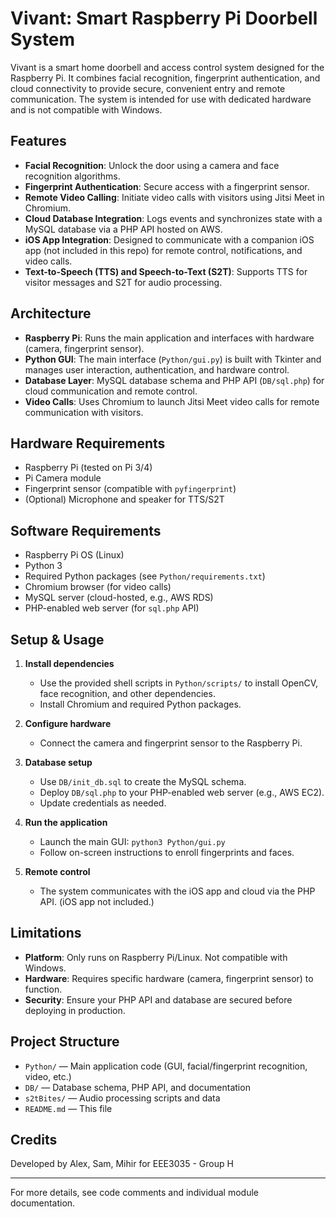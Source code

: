 # Vivant: Smart Raspberry Pi Doorbell System

Vivant is a smart home doorbell and access control system designed for the Raspberry Pi. It combines facial recognition, fingerprint authentication, and cloud connectivity to provide secure, convenient entry and remote communication. The system is intended for use with dedicated hardware and is not compatible with Windows.

## Features

- **Facial Recognition**: Unlock the door using a camera and face recognition algorithms.
- **Fingerprint Authentication**: Secure access with a fingerprint sensor.
- **Remote Video Calling**: Initiate video calls with visitors using Jitsi Meet in Chromium.
- **Cloud Database Integration**: Logs events and synchronizes state with a MySQL database via a PHP API hosted on AWS.
- **iOS App Integration**: Designed to communicate with a companion iOS app (not included in this repo) for remote control, notifications, and video calls.
- **Text-to-Speech (TTS) and Speech-to-Text (S2T)**: Supports TTS for visitor messages and S2T for audio processing.

## Architecture

- **Raspberry Pi**: Runs the main application and interfaces with hardware (camera, fingerprint sensor).
- **Python GUI**: The main interface (`Python/gui.py`) is built with Tkinter and manages user interaction, authentication, and hardware control.
- **Database Layer**: MySQL database schema and PHP API (`DB/sql.php`) for cloud communication and remote control.
- **Video Calls**: Uses Chromium to launch Jitsi Meet video calls for remote communication with visitors.

## Hardware Requirements

- Raspberry Pi (tested on Pi 3/4)
- Pi Camera module
- Fingerprint sensor (compatible with `pyfingerprint`)
- (Optional) Microphone and speaker for TTS/S2T

## Software Requirements

- Raspberry Pi OS (Linux)
- Python 3
- Required Python packages (see `Python/requirements.txt`)
- Chromium browser (for video calls)
- MySQL server (cloud-hosted, e.g., AWS RDS)
- PHP-enabled web server (for `sql.php` API)

## Setup & Usage

1. **Install dependencies**
   - Use the provided shell scripts in `Python/scripts/` to install OpenCV, face recognition, and other dependencies.
   - Install Chromium and required Python packages.

2. **Configure hardware**
   - Connect the camera and fingerprint sensor to the Raspberry Pi.

3. **Database setup**
   - Use `DB/init_db.sql` to create the MySQL schema.
   - Deploy `DB/sql.php` to your PHP-enabled web server (e.g., AWS EC2).
   - Update credentials as needed.

4. **Run the application**
   - Launch the main GUI: `python3 Python/gui.py`
   - Follow on-screen instructions to enroll fingerprints and faces.

5. **Remote control**
   - The system communicates with the iOS app and cloud via the PHP API. (iOS app not included.)

## Limitations

- **Platform**: Only runs on Raspberry Pi/Linux. Not compatible with Windows.
- **Hardware**: Requires specific hardware (camera, fingerprint sensor) to function.
- **Security**: Ensure your PHP API and database are secured before deploying in production.

## Project Structure

- `Python/` — Main application code (GUI, facial/fingerprint recognition, video, etc.)
- `DB/` — Database schema, PHP API, and documentation
- `s2tBites/` — Audio processing scripts and data
- `README.md` — This file

## Credits

Developed by Alex, Sam, Mihir for EEE3035 - Group H

---

For more details, see code comments and individual module documentation.